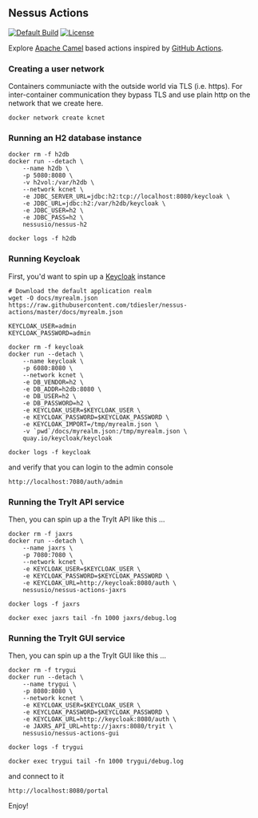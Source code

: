 ## Nessus Actions

[![Default Build](https://github.com/tdiesler/nessus-actions/workflows/Default%20Build/badge.svg)](https://github.com/tdiesler/nessus-actions/actions)
[![License](https://img.shields.io/:license-Apache2-blue.svg)](http://www.apache.org/licenses/LICENSE-2.0)

Explore [Apache Camel](http://camel.apache.org/) based actions inspired by [GitHub Actions](https://docs.github.com/en/actions). 

### Creating a user network

Containers communiacte with the outside world via TLS (i.e. https). For inter-container communication they bypass
TLS and use plain http on the network that we create here.

```
docker network create kcnet
```

### Running an H2 database instance

```
docker rm -f h2db
docker run --detach \
    --name h2db \
    -p 5080:8080 \
    -v h2vol:/var/h2db \
    --network kcnet \
    -e JDBC_SERVER_URL=jdbc:h2:tcp://localhost:8080/keycloak \
    -e JDBC_URL=jdbc:h2:/var/h2db/keycloak \
    -e JDBC_USER=h2 \
    -e JDBC_PASS=h2 \
    nessusio/nessus-h2

docker logs -f h2db
```

### Running Keycloak

First, you'd want to spin up a [Keycloak](https://www.keycloak.org/getting-started/getting-started-docker) instance

```
# Download the default application realm
wget -O docs/myrealm.json https://raw.githubusercontent.com/tdiesler/nessus-actions/master/docs/myrealm.json

KEYCLOAK_USER=admin
KEYCLOAK_PASSWORD=admin

docker rm -f keycloak
docker run --detach \
    --name keycloak \
    -p 6080:8080 \
    --network kcnet \
    -e DB_VENDOR=h2 \
    -e DB_ADDR=h2db:8080 \
    -e DB_USER=h2 \
    -e DB_PASSWORD=h2 \
    -e KEYCLOAK_USER=$KEYCLOAK_USER \
    -e KEYCLOAK_PASSWORD=$KEYCLOAK_PASSWORD \
    -e KEYCLOAK_IMPORT=/tmp/myrealm.json \
    -v `pwd`/docs/myrealm.json:/tmp/myrealm.json \
    quay.io/keycloak/keycloak 

docker logs -f keycloak
```

and verify that you can login to the admin console

```
http://localhost:7080/auth/admin
```

### Running the TryIt API service

Then, you can spin up a the TryIt API like this ...

```
docker rm -f jaxrs
docker run --detach \
    --name jaxrs \
    -p 7080:7080 \
    --network kcnet \
    -e KEYCLOAK_USER=$KEYCLOAK_USER \
    -e KEYCLOAK_PASSWORD=$KEYCLOAK_PASSWORD \
    -e KEYCLOAK_URL=http://keycloak:8080/auth \
    nessusio/nessus-actions-jaxrs

docker logs -f jaxrs

docker exec jaxrs tail -fn 1000 jaxrs/debug.log
```

### Running the TryIt GUI service

Then, you can spin up a the TryIt GUI like this ...

```
docker rm -f trygui
docker run --detach \
    --name trygui \
    -p 8080:8080 \
    --network kcnet \
    -e KEYCLOAK_USER=$KEYCLOAK_USER \
    -e KEYCLOAK_PASSWORD=$KEYCLOAK_PASSWORD \
    -e KEYCLOAK_URL=http://keycloak:8080/auth \
    -e JAXRS_API_URL=http://jaxrs:8080/tryit \
    nessusio/nessus-actions-gui

docker logs -f trygui

docker exec trygui tail -fn 1000 trygui/debug.log
```

and connect to it

```
http://localhost:8080/portal
```

Enjoy!
